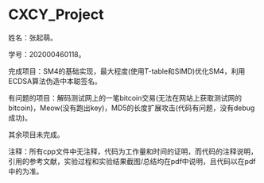 # CXCY_Project
姓名：张起萌。

学号：202000460118。

完成项目：SM4的基础实现，最大程度(使用T-table和SIMD)优化SM4，利用ECDSA算法伪造中本聪签名。

有问题的项目：解码测试网上的一笔bitcoin交易(无法在网站上获取测试网的bitcoin)，Meow(没有跑出key)，MD5的长度扩展攻击(代码有问题，没有debug成功)。

其余项目未完成。

注释：所有cpp文件中无注释，代码为工作量和时间的证明，而代码的注释说明，引用的参考文献，实验过程和实验结果截图/总结均在pdf中说明，且代码以在pdf中的为准。
